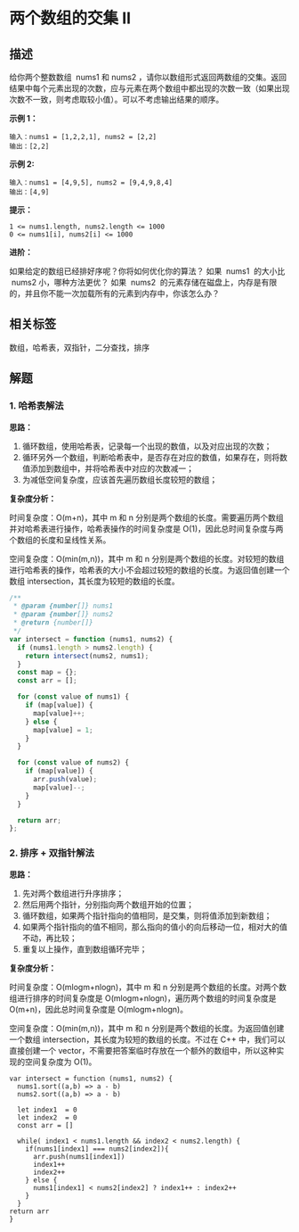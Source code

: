 # 两个数组的交集 II

## 描述

给你两个整数数组  nums1 和 nums2 ，请你以数组形式返回两数组的交集。返回结果中每个元素出现的次数，应与元素在两个数组中都出现的次数一致（如果出现次数不一致，则考虑取较小值）。可以不考虑输出结果的顺序。

**示例 1：**

```
输入：nums1 = [1,2,2,1], nums2 = [2,2]
输出：[2,2]
```

**示例 2:**

```
输入：nums1 = [4,9,5], nums2 = [9,4,9,8,4]
输出：[4,9]
```

**提示：**

```
1 <= nums1.length, nums2.length <= 1000
0 <= nums1[i], nums2[i] <= 1000
```

**进阶：**

如果给定的数组已经排好序呢？你将如何优化你的算法？
如果  nums1  的大小比  nums2 小，哪种方法更优？
如果  nums2  的元素存储在磁盘上，内存是有限的，并且你不能一次加载所有的元素到内存中，你该怎么办？

## 相关标签

数组，哈希表，双指针，二分查找，排序

## 解题

### 1. 哈希表解法

**思路：**

1. 循环数组，使用哈希表，记录每一个出现的数值，以及对应出现的次数；
2. 循环另外一个数组，判断哈希表中，是否存在对应的数值，如果存在，则将数值添加到数组中，并将哈希表中对应的次数减一；
3. 为减低空间复杂度，应该首先遍历数组长度较短的数组；

**复杂度分析：**

时间复杂度：O(m+n)，其中 m 和 n 分别是两个数组的长度。需要遍历两个数组并对哈希表进行操作，哈希表操作的时间复杂度是 O(1)，因此总时间复杂度与两个数组的长度和呈线性关系。

空间复杂度：O(min(m,n))，其中 m 和 n 分别是两个数组的长度。对较短的数组进行哈希表的操作，哈希表的大小不会超过较短的数组的长度。为返回值创建一个数组 intersection，其长度为较短的数组的长度。

```js
/**
 * @param {number[]} nums1
 * @param {number[]} nums2
 * @return {number[]}
 */
var intersect = function (nums1, nums2) {
  if (nums1.length > nums2.length) {
    return intersect(nums2, nums1);
  }
  const map = {};
  const arr = [];

  for (const value of nums1) {
    if (map[value]) {
      map[value]++;
    } else {
      map[value] = 1;
    }
  }

  for (const value of nums2) {
    if (map[value]) {
      arr.push(value);
      map[value]--;
    }
  }

  return arr;
};
```

### 2. 排序 + 双指针解法

**思路：**

1. 先对两个数组进行升序排序；
2. 然后用两个指针，分别指向两个数组开始的位置；
3. 循环数组，如果两个指针指向的值相同，是交集，则将值添加到新数组；
4. 如果两个指针指向的值不相同，那么指向的值小的向后移动一位，相对大的值不动，再比较；
5. 重复以上操作，直到数组循环完毕；

**复杂度分析：**

时间复杂度：O(mlogm+nlogn)，其中 m 和 n 分别是两个数组的长度。对两个数组进行排序的时间复杂度是 O(mlogm+nlogn)，遍历两个数组的时间复杂度是 O(m+n)，因此总时间复杂度是 O(mlogm+nlogn)。

空间复杂度：O(min(m,n))，其中 m 和 n 分别是两个数组的长度。为返回值创建一个数组 intersection，其长度为较短的数组的长度。不过在 C++ 中，我们可以直接创建一个 vector，不需要把答案临时存放在一个额外的数组中，所以这种实现的空间复杂度为 O(1)。

```
var intersect = function (nums1, nums2) {
  nums1.sort((a,b) => a - b)
  nums2.sort((a,b) => a - b)

  let index1  = 0 
  let index2  = 0 
  const arr = []

  while( index1 < nums1.length && index2 < nums2.length) {
    if(nums1[index1] === nums2[index2]){
      arr.push(nums1[index1])
      index1++
      index2++
    } else {
      nums1[index1] < nums2[index2] ? index1++ : index2++
    } 
  }
return arr
}
```